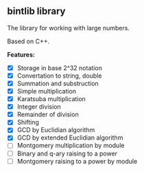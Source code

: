 ## bintlib library 
The library for working with large numbers.

Based on C++.

**Features:**
- [x] Storage in base 2^32 notation
- [x] Convertation to string, double
- [x] Summation and substruction
- [x] Simple multiplication
- [x] Karatsuba multiplication
- [x] Integer division
- [x] Remainder of division 
- [x] Shifting
- [x] GCD by Euclidian algorithm
- [x] GCD by extended Euclidian algorithm
- [ ] Montgomery multiplication by module
- [ ] Binary and q-ary raising to a power
- [ ] Montgomery raising to a power by module
